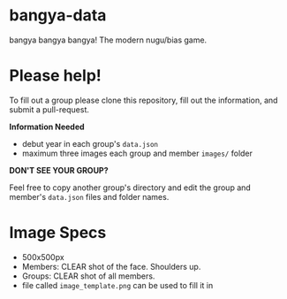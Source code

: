 # bangya-data
bangya bangya bangya! The modern nugu/bias game.

# Please help!
To fill out a group please clone this repository, fill out the information, and submit a pull-request. 

**Information Needed**
* debut year in each group's `data.json` 
* maximum three images each group and member `images/` folder

**DON'T SEE YOUR GROUP?**

Feel free to copy another group's directory and edit the group and member's `data.json` files and folder names.

# Image Specs
* 500x500px
* Members: CLEAR shot of the face. Shoulders up.
* Groups: CLEAR shot of all members.
* file called `image_template.png` can be used to fill it in
